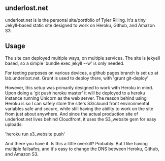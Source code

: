 ## underlost.net

underlost.net is is the personal site/portfolio of Tyler Rilling. It's a tiny Jekyll-based static site designed to work on Heroku, Github, and Amazon S3.

## Usage

The site can deployed multiple ways, on multiple services. The site is jekyell based, so a simple 'bundle exec jekyll --w' is only needed.

For texting purposes on various devices, a github pages branch is set up at lab.underlost.net. Grunt is used to deploy there, with 'grunt git-deploy'

However, this setup was primarily designed to work with Heroku in mind. Upon doing a 'git push heroku master' it will be deployed to a heroku instance running Unicorn as the web server. The reason behind using Heroku is so I can safely store the site's S3/clound front environmental variables safe and secure, while still having the ability to work on the site from just about anywhere. And since the actual production site of underlost.net lives behind Cloudfront, it uses the S3_website gem for easy uploads:

'heroku run s3_website push'

And there you have it. Is this a little overkill? Probably. But I like having multiple failsafes, and it's easy to change the DNS between Heroku, Github, and Amazon S3. 
